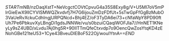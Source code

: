 $START$mNB/nzDaqXstT+NeVcgctCOVtCpvuG4a35S8Exy8g/V+U5MI7oV5mPIrGieEwX9lICYVISMWQZkvdvfj7H7G6ijouZmDzFDfUt+5sTwGpFfGgBzMubO3VaUeRvXckuCdhIngjURPQNcd+Bhj4EZ/oF3TyDA6ei73+cNfaWpY8PD90ftUh7Pe6PbkuvXyLBngDi1gdsJNNWe/vu/s0bzuiCQaqlWOFJIa7//HnNET1KNeyLy9sZ4UBD/xLvdu7Aj0hg5R+90IITTmQfeCtxvdp7o9OencQwZosYtqKD4zENohGBe121teU53+1Cye43BveuDIEBoF522Oj/wouIYtnA==$END$